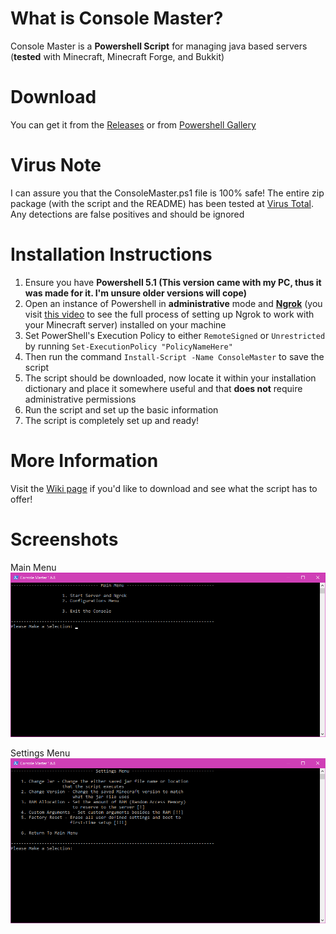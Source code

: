 # What is Console Master?
Console Master is a **Powershell Script** for managing java based servers (**tested** with Minecraft, Minecraft Forge, and Bukkit)

# Download
You can get it from the [Releases](https://github.com/NovaViper/Console-Master/releases) or from [Powershell Gallery](https://www.powershellgallery.com/packages/ConsoleMaster/DisplayScript)

# Virus Note
I can assure you that the ConsoleMaster.ps1 file is 100% safe! The entire zip package (with the script and the README) has been tested at [Virus Total](https://www.virustotal.com/#/file/138b82c1d250767ace9dd1e177ea7b8337e7a172ab490118a2f07ac101d125fc/detection). Any detections are false positives and should be ignored

# Installation Instructions
 1. Ensure you have **Powershell 5.1 (This version came with my PC, thus it was made for it. I'm unsure older versions will cope)**
 2. Open an instance of Powershell in **administrative** mode and **[Ngrok](https://ngrok.com)** (you visit [this video](https://www.youtube.com/watch?v=ar-9Ku0vBeo&feature=youtu.be) to see the full process of setting up Ngrok to work with your Minecraft server) installed on your machine
 3. Set PowerShell's Execution Policy to either `RemoteSigned` or `Unrestricted` by running `Set-ExecutionPolicy "PolicyNameHere"`
 4. Then run the command `Install-Script -Name ConsoleMaster` to save the script
 5. The script should be downloaded, now locate it within your installation dictionary and place it somewhere useful and that **does not** require administrative permissions
 6. Run the script and set up the basic information
 7. The script is completely set up and ready!

# More Information
 Visit the [Wiki page](https://github.com/NovaViper/Console-Master/wiki) if you'd like to download and see what the script has to offer!

# Screenshots

Main Menu
<img src="https://github.com/NovaViper/Console-Master/blob/master/.github/images/MainMenu.png">

Settings Menu
<img src="https://github.com/NovaViper/Console-Master/blob/master/.github/images/SettingsMenu.png">
